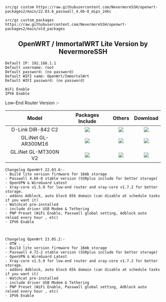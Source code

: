 ```
src/gz custom https://raw.githubusercontent.com/NevermoreSSH/openwrt-packages2/main/22.03.6_passwall_4.66-8_mips_24kc
```

```
src/gz custom_packages https://raw.githubusercontent.com/NevermoreSSH/openwrt-packages2/main/old_packages
```


<h2 align="center">
OpenWRT / ImmortalWRT Lite Version by NevermoreSSH
</h2>

```
Default IP: 192.168.1.1
Default username: root
Default password: (no password)
Default WIFI name: OpenWrt/ImmortalWrt
Default WIFI password: (no password)

WiFi Enable
IPV6 Enable
```


Low-End Router Version :-

| Model | Packages Include | Others | Download |
| :-------------: | :-------------: | :-------------: | :-------------: |
D-Link DIR-842 C2 |  ![](https://img.shields.io/badge/Passwall_OpenVPN_WireGuard-Xraycore_v1.5.9-purple.svg) | ![](https://img.shields.io/badge/Adblock_Watchcat_Driver_USB-brown.svg?logo=hack-the-box) | [![](https://img.shields.io/badge/OpenWrt-22.03.6-blue.svg?logo=openwrt)](https://github.com/NevermoreSSH/openwrt-packages2/releases/download/22.03.6/openwrt-22.03.6-ath79-generic-dlink_dir-842-c2-squashfs-sysupgrade.bin)
GL.iNet GL-AR300M16 | ![](https://img.shields.io/badge/Passwall_OpenVPN_WireGuard-Xraycore_v1.5.9-purple.svg) | ![](https://img.shields.io/badge/Adblock_Watchcat_Driver_USB-brown.svg?logo=hack-the-box) | [![](https://img.shields.io/badge/OpenWrt-22.03.6-blue.svg?logo=openwrt)](https://github.com/NevermoreSSH/openwrt-packages2/releases/download/22.03.6/openwrt-22.03.6-ath79-generic-glinet_gl-ar300m16-squashfs-sysupgrade.bin)
GL.iNet GL-MT300N V2 | ![](https://img.shields.io/badge/Passwall_OpenVPN_WireGuard-Xraycore_v1.5.9-purple.svg) | ![](https://img.shields.io/badge/Adblock_Watchcat_Driver_USB-brown.svg?logo=hack-the-box) | [![](https://img.shields.io/badge/OpenWrt-22.03.6-blue.svg?logo=openwrt)](https://github.com/NevermoreSSH/openwrt-packages2/releases/download/22.03.6/openwrt-22.03.6-ramips-mt76x8-glinet_gl-mt300n-v2-squashfs-sysupgrade.bin)



```
Changelog OpenWrt 22.03.6:-
- Build lite version firmware for 16mb storage
- Passwall 4.66-8 stable version (SSRplus include for better storage)
- OpenVPN & WireGuard Latest
- Xray-core v1.5.9 for low-end router and xray-core v1.7.2 for better storage.
- addons Adblock, auto block 65k domain (can disable at schedule tasks if you want it)
- Watchcat pre-installed
- include driver USB Modem & Tethering
- PNP Preset (WiFi Enable, Passwall global setting, Adblock auto reload every hour , etc)
- IPV6 Enable



Changelog OpenWrt 23.05.2:-
- OTW . . .
- Build lite version firmware for 16mb storage
- Passwall 4.72-2 stable version (SSRplus include for better storage)
- OpenVPN & WireGuard Latest
- Xray-core v1.5.9 for low-end router and xray-core v1.7.2 for better storage.
- addons Adblock, auto block 65k domain (can disable at schedule tasks if you want it)
- Watchcat pre-installed
- include driver USB Modem & Tethering
- PNP Preset (WiFi Enable, Passwall global setting, Adblock auto reload every hour , etc)
- IPV6 Enable


